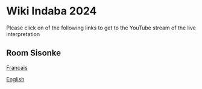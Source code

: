 # Wiki Indaba 2024

Please click on of the following links to get to the YouTube stream of the live interpretation


## Room Sisonke

[Français](https://www.youtube.com/watch?v=VhawIHE50DY) 

[English](https://www.youtube.com/watch?v=TG4sNR_DAIc)







